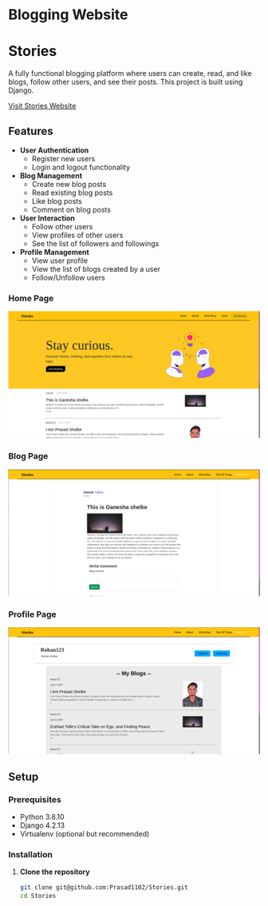 # Blogging Website
# Stories

A fully functional blogging platform where users can create, read, and like blogs, follow other users, and see their posts. This project is built using Django.

[Visit Stories Website](https://stories.pythonanywhere.com/)

## Features

- **User Authentication**
  - Register new users
  - Login and logout functionality
- **Blog Management**
  - Create new blog posts
  - Read existing blog posts
  - Like blog posts
  - Comment on blog posts
- **User Interaction**
  - Follow other users
  - View profiles of other users
  - See the list of followers and followings
- **Profile Management**
  - View user profile
  - View the list of blogs created by a user
  - Follow/Unfollow users

 ### Home Page

![Home Page](Blogs/static/Images/Home.png)

### Blog Page

![Home Page](Blogs/static/Images/Blog.png)

### Profile Page

![Profile Page](Blogs/static/Images/Profile.png)
## Setup

### Prerequisites

- Python 3.8.10
- Django 4.2.13
- Virtualenv (optional but recommended)

### Installation

1. **Clone the repository**
   ```sh
   git clone git@github.com:Prasad1102/Stories.git
   cd Stories
